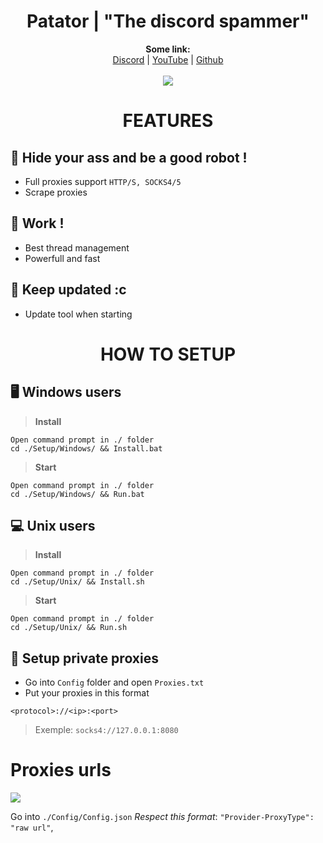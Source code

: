 <h1 align="center">Patator | "The discord spammer"</h1>

<p align="center">
  <b>Some link:</b><br>
  <a href="https://discord.gg/4cajZdYpgS">Discord</a> |
  <a href="https://www.youtube.com/channel/UC09GPm24_rdeOXa5KOmhDnw">YouTube</a> |
  <a href="https://github.com/Its-Vichy">Github</a>
  <br><br>
  <img src="https://media.discordapp.net/attachments/816404400469835778/816411654584533033/unknown.png">
</p>

#
<h1 align="center">FEATURES</h1>

## 🤖 Hide your ass and be a good robot !
* Full proxies support `HTTP/S, SOCKS4/5`
* Scrape proxies

## 💼 Work !
* Best thread management
* Powerfull and fast

## 🔎 Keep updated :c
* Update tool when starting

<h1 align="center">HOW TO SETUP</h1>

## 🖥️ Windows users

> **Install**
```
Open command prompt in ./ folder
cd ./Setup/Windows/ && Install.bat
```

> **Start**
```
Open command prompt in ./ folder
cd ./Setup/Windows/ && Run.bat
```

## 💻 Unix users

> **Install**
```
Open command prompt in ./ folder
cd ./Setup/Unix/ && Install.sh
```

> **Start**
```
Open command prompt in ./ folder
cd ./Setup/Unix/ && Run.sh
```

## 🧨 Setup private proxies

* Go into `Config` folder and open `Proxies.txt`
* Put your proxies in this format
```
<protocol>://<ip>:<port>
```
> Exemple: `socks4://127.0.0.1:8080`

# Proxies urls
![](https://camo.githubusercontent.com/920707a2cf284341e10c98a0c2abbcc4edb6cdcfa5fd5ed94353f2b0b7fb8333/68747470733a2f2f6d656469612e646973636f72646170702e6e65742f6174746163686d656e74732f3830363233343930323232373435313935372f3831343437333633343130353635353331362f756e6b6e6f776e2e706e673f77696474683d353736266865696768743d323936)

Go into `./Config/Config.json` *Respect this format*: `"Provider-ProxyType": "raw url"`,
